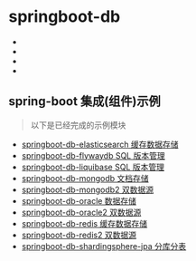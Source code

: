 # springboot-db

- []()
- []()
- []()
- []()

## spring-boot 集成(组件)示例

> 以下是已经完成的示例模块

- [springboot-db-elasticsearch 缓存数据存储](./springboot-db-elasticsearch)
- [springboot-db-flywaydb SQL 版本管理](./springboot-db-flywaydb)
- [springboot-db-liquibase SQL 版本管理](./springboot-db-liquibase)
- [springboot-db-mongodb 文档存储](./springboot-db-mongodb)
- [springboot-db-mongodb2 双数据源](./springboot-db-mongodb2)
- [springboot-db-oracle 数据存储](./springboot-db-oracle)
- [springboot-db-oracle2 双数据源](./springboot-db-oracle2)
- [springboot-db-redis 缓存数据存储](./springboot-db-redis)
- [springboot-db-redis2 双数据源](./springboot-db-redis2)
- [springboot-db-shardingsphere-jpa 分库分表](./springboot-db-shardingsphere-jpa)
